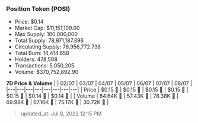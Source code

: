 
  ### Position Token (POSI)
  - Price: $0.14
  - Market Cap: $11,151,109.00
  - Max Supply: 100,000,000
  - Total Supply: 78,971,187.396
  - Circulating Supply: 78,956,772.738
  - Total Burn: 14,414.658
  - Holders: 478,508
  - Transactions: 5,050,205
  - Volume: $370,752,892.90

  **7D Price & Volume**
  | | 02&#x2F;07 | 03&#x2F;07 | 04&#x2F;07 | 05&#x2F;07 | 06&#x2F;07 | 07&#x2F;07 | 08&#x2F;07 |
  |---|---|---|---|---|---|---|---|
  | Price | $0.15 🔻 | $0.15 🔻 | $0.15 🔻 | $0.15 🔻 | $0.15 🚀 | $0.14 🔻 | $0.14 🔻 |
  | Volume | 84.64K 🚀 | 57.43K 🔻 | 78.38K 🚀 | 69.98K 🔻 | 67.16K 🔻 | 75.17K 🚀 | 30.72K 🔻 |

  > updated_at: Jul 8, 2022 12:15 PM

